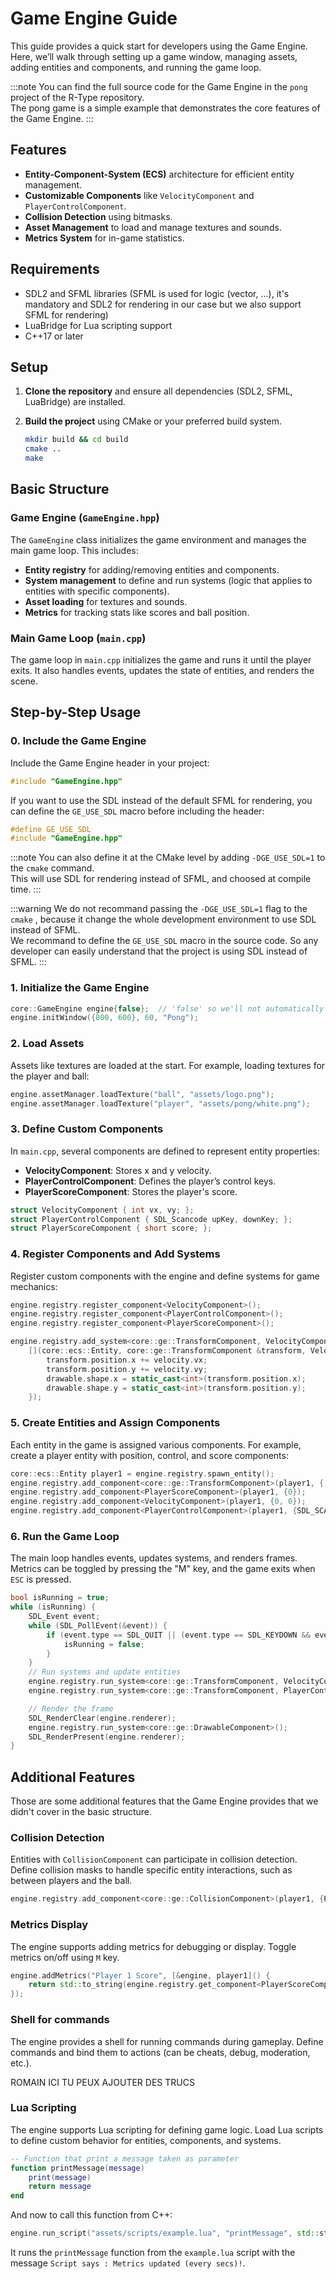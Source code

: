 # Game Engine Guide

This guide provides a quick start for developers using the Game Engine. Here, we’ll walk through setting up a game window, managing assets, adding entities and components, and running the game loop.

:::note
You can find the full source code for the Game Engine in the `pong` project of the R-Type repository.  
The pong game is a simple example that demonstrates the core features of the Game Engine.
:::

## Features
- **Entity-Component-System (ECS)** architecture for efficient entity management.
- **Customizable Components** like `VelocityComponent` and `PlayerControlComponent`.
- **Collision Detection** using bitmasks.
- **Asset Management** to load and manage textures and sounds.
- **Metrics System** for in-game statistics.

## Requirements
- SDL2 and SFML libraries (SFML is used for logic (vector, ...), it's mandatory and SDL2 for rendering in our case but we also support SFML for rendering)
- LuaBridge for Lua scripting support
- C++17 or later

## Setup

1. **Clone the repository** and ensure all dependencies (SDL2, SFML, LuaBridge) are installed.
2. **Build the project** using CMake or your preferred build system.

   ```sh
   mkdir build && cd build
   cmake ..
   make
   ```

## Basic Structure

### Game Engine (`GameEngine.hpp`)

The `GameEngine` class initializes the game environment and manages the main game loop. This includes:
- **Entity registry** for adding/removing entities and components.
- **System management** to define and run systems (logic that applies to entities with specific components).
- **Asset loading** for textures and sounds.
- **Metrics** for tracking stats like scores and ball position.

### Main Game Loop (`main.cpp`)

The game loop in `main.cpp` initializes the game and runs it until the player exits. It also handles events, updates the state of entities, and renders the scene.

## Step-by-Step Usage

### 0. Include the Game Engine

Include the Game Engine header in your project:

```cpp
#include "GameEngine.hpp"
```

If you want to use the SDL instead of the default SFML for rendering, you can define the `GE_USE_SDL` macro before including the header:

```cpp
#define GE_USE_SDL
#include "GameEngine.hpp"
```

:::note
You can also define it at the CMake level by adding `-DGE_USE_SDL=1` to the `cmake` command.  
This will use SDL for rendering instead of SFML, and choosed at compile time.
:::

:::warning
We do not recommand passing the `-DGE_USE_SDL=1` flag to the `cmake` , because it change the whole development environment to use SDL instead of SFML.  
We recommand to define the `GE_USE_SDL` macro in the source code. So any developer can easily understand that the project is using SDL instead of SFML.
:::

### 1. Initialize the Game Engine

```cpp
core::GameEngine engine{false};  // 'false' so we'll not automatically initialize the window
engine.initWindow({800, 600}, 60, "Pong");
```

### 2. Load Assets

Assets like textures are loaded at the start. For example, loading textures for the player and ball:

```cpp
engine.assetManager.loadTexture("ball", "assets/logo.png");
engine.assetManager.loadTexture("player", "assets/pong/white.png");
```

### 3. Define Custom Components

In `main.cpp`, several components are defined to represent entity properties:
- **VelocityComponent**: Stores x and y velocity.
- **PlayerControlComponent**: Defines the player’s control keys.
- **PlayerScoreComponent**: Stores the player's score.

```cpp
struct VelocityComponent { int vx, vy; };
struct PlayerControlComponent { SDL_Scancode upKey, downKey; };
struct PlayerScoreComponent { short score; };
```

### 4. Register Components and Add Systems

Register custom components with the engine and define systems for game mechanics:

```cpp
engine.registry.register_component<VelocityComponent>();
engine.registry.register_component<PlayerControlComponent>();
engine.registry.register_component<PlayerScoreComponent>();

engine.registry.add_system<core::ge::TransformComponent, VelocityComponent, core::ge::DrawableComponent>(
    [](core::ecs::Entity, core::ge::TransformComponent &transform, VelocityComponent &velocity, core::ge::DrawableComponent &drawable) {
        transform.position.x += velocity.vx;
        transform.position.y += velocity.vy;
        drawable.shape.x = static_cast<int>(transform.position.x);
        drawable.shape.y = static_cast<int>(transform.position.y);
    });
```

### 5. Create Entities and Assign Components

Each entity in the game is assigned various components. For example, create a player entity with position, control, and score components:

```cpp
core::ecs::Entity player1 = engine.registry.spawn_entity();
engine.registry.add_component<core::ge::TransformComponent>(player1, { {10, 10}, {20, 100}, {1, 1}, 0 });
engine.registry.add_component<PlayerScoreComponent>(player1, {0});
engine.registry.add_component<VelocityComponent>(player1, {0, 0});
engine.registry.add_component<PlayerControlComponent>(player1, {SDL_SCANCODE_W, SDL_SCANCODE_S});
```

### 6. Run the Game Loop

The main loop handles events, updates systems, and renders frames. Metrics can be toggled by pressing the "M" key, and the game exits when `ESC` is pressed.

```cpp
bool isRunning = true;
while (isRunning) {
    SDL_Event event;
    while (SDL_PollEvent(&event)) {
        if (event.type == SDL_QUIT || (event.type == SDL_KEYDOWN && event.key.keysym.sym == SDLK_ESCAPE)) {
            isRunning = false;
        }
    }
    // Run systems and update entities
    engine.registry.run_system<core::ge::TransformComponent, VelocityComponent, core::ge::DrawableComponent>();
    engine.registry.run_system<core::ge::TransformComponent, PlayerControlComponent, core::ge::DrawableComponent>();

    // Render the frame
    SDL_RenderClear(engine.renderer);
    engine.registry.run_system<core::ge::DrawableComponent>();
    SDL_RenderPresent(engine.renderer);
}
```

## Additional Features
Those are some additional features that the Game Engine provides that we didn't cover in the basic structure.

### Collision Detection
Entities with `CollisionComponent` can participate in collision detection. Define collision masks to handle specific entity interactions, such as between players and the ball.

```cpp
engine.registry.add_component<core::ge::CollisionComponent>(player1, {PLAYER, {sf::FloatRect(0.0f, 0.0f, 20, 100)}});
```

### Metrics Display
The engine supports adding metrics for debugging or display. Toggle metrics on/off using `M` key.

```cpp
engine.addMetrics("Player 1 Score", [&engine, player1]() {
    return std::to_string(engine.registry.get_component<PlayerScoreComponent>(player1)->score);
});
```

### Shell for commands
The engine provides a shell for running commands during gameplay. Define commands and bind them to actions (can be cheats, debug, moderation, etc.).

ROMAIN ICI TU PEUX AJOUTER DES TRUCS

### Lua Scripting

The engine supports Lua scripting for defining game logic. Load Lua scripts to define custom behavior for entities, components, and systems.

```lua
-- Function that print a message taken as parameter
function printMessage(message)
    print(message)
    return message
end
```

And now to call this function from C++:

```cpp
engine.run_script("assets/scripts/example.lua", "printMessage", std::string("Script says : Metrics updated (every secs)!"));
```

It runs the `printMessage` function from the `example.lua` script with the message `Script says : Metrics updated (every secs)!`.
